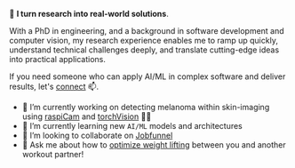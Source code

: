 👋 **I turn research into real-world solutions**. 

With a PhD in engineering, and a background in software development and computer vision, my research experience enables me to ramp up quickly, understand technical challenges deeply, and translate cutting-edge ideas into practical applications. 

If you need someone who can apply AI/ML in complex software and deliver results, let's [connect](https://www.linkedin.com/in/jose-alarcon-herrera) 📫.


- 🔭 I’m currently working on detecting melanoma within skin-imaging using [raspiCam](https://github.com/cedricve/raspicam) and [torchVision](https://pytorch.org/vision/stable/index.html) 🔬👀
- 🌱 I’m currently learning new `AI/ML` models and architectures 
- 👯 I’m looking to collaborate on [Jobfunnel](https://github.com/PaulMcInnis/JobFunnel)
- 💬 Ask me about how to [optimize weight lifting](https://github.com/itSeez/brobot) between you and another workout partner!
